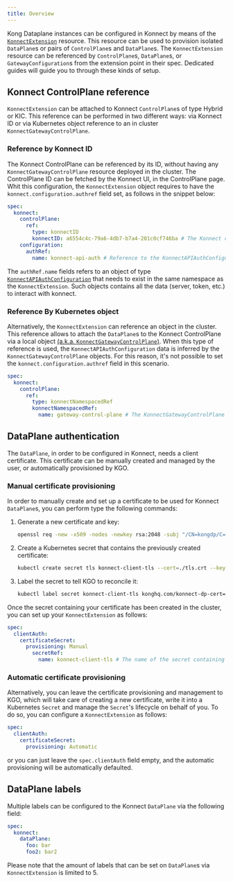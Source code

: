 ```yaml
---
title: Overview
---
```


Kong Dataplane instances can be configured in Konnect by means of the [`KonnectExtension`][konnect_extension_crd] resource. This resource can be used to provision isolated `DataPlane`s or pairs of `ControlPlane`s  and `DataPlane`s. The `KonnectExtension` resource can be referenced by `ControlPlane`s, `DataPlane`s, or `GatewayConfiguration`s from the extension point in their spec. Dedicated guides will guide you to through these kinds of setup.

[konnect_extension_crd]: /gateway-operator/{{page.release}}/reference/custom-resources/#konnectextension-1

## Konnect ControlPlane reference

`KonnectExtension` can be attached to Konnect `ControlPlane`s of type Hybrid or KIC. This reference can be performed in two different ways: via Konnect ID or via Kubernetes object reference to an in cluster `KonnectGatewayControlPlane`.

### Reference by Konnect ID

The Konnect ControlPlane can be referenced by its ID, without having any `KonnectGatewayControlPlane` resource deployed in the cluster. The ControlPlane ID can be fetched by the Konnect UI, in the ControlPlane page. Whit this configuration, the `KonnectExtension` object requires to have the `konnect.configuration.authref` field set, as follows in the snippet below:

```yaml
spec:
  konnect:
    controlPlane:
      ref:
        type: konnectID
        konnectID: a6554c4c-79a6-4db7-b7a4-201c0cf746ba # The Konnect controlPlane ID
    configuration:
      authRef:
        name: konnect-api-auth # Reference to the KonnectAPIAuthConfiguration object
```

The `authRef.name` fields refers to an object of type [`KonnectAPIAuthConfiguration`][konnect_api_auth_crdref] that needs to exist in the same namespace as the `KonnectExtension`. Such objects contains all the data (server, token, etc.) to interact with konnect.

[konnect_api_auth_crdref]: /gateway-operator/{{page.release}}/reference/custom-resources/#konnectapiauthconfiguration

### Reference By Kubernetes object

Alternatively, the `KonnectExtension` can reference an object in the cluster. This reference allows to attach the `DataPlane`s to the Konnect ControlPlane via a local object [(a.k.a. `KonnectGatewayControlPlane`)](/gateway-operator/{{page.release}}/guides/konnect-entities/gatewaycontrolplane). When this type of reference is used, the `KonnectAPIAuthConfiguration` data is inferred by the `KonnectGatewayControlPlane` objects. For this reason, it's not possible to set the `konnect.configuration.authref` field in this scenario.

```yaml
spec:
  konnect:
    controlPlane:
      ref:
        type: konnectNamespacedRef
        konnectNamespacedRef:
          name: gateway-control-plane # The KonnectGatewayControlPlane resource name
```

## DataPlane authentication

The `DataPlane`, in order to be configured in Konnect, needs a client certificate. This certificate can be manually created and managed by the user, or automatically provisioned by KGO.

### Manual certificate provisioning

In order to manually create and set up a certificate to be used for Konnect `DataPlane`s, you can perform type the following commands:

1. Generate a new certificate and key:

    ```bash
    openssl req -new -x509 -nodes -newkey rsa:2048 -subj "/CN=kongdp/C=US" -keyout ./tls.key -out ./tls.crt
    ```

1. Create a Kubernetes secret that contains the previously created certificate:

    ```bash
    kubectl create secret tls konnect-client-tls --cert=./tls.crt --key=./tls.key
    ```

1. Label the secret to tell KGO to reconcile it:

    ```bash
    kubectl label secret konnect-client-tls konghq.com/konnect-dp-cert=true
    ```

Once the secret containing your certificate has been created in the cluster, you can set up your `KonnectExtension` as follows:

```yaml
spec:
  clientAuth:
    certificateSecret:
      provisioning: Manual
        secretRef:
          name: konnect-client-tls # The name of the secret containing your certificate
```

### Automatic certificate provisioning

Alternatively, you can leave the certificate provisioning and management to KGO, which will take care of creating a new certificate, write it into a Kubernetes `Secret` and manage the `Secret`'s lifecycle on behalf of you. To do so, you can configure a `KonnectExtension` as follows:

```yaml
spec:
  clientAuth:
    certificateSecret:
      provisioning: Automatic
```

or you can just leave the `spec.clientAuth` field empty, and the automatic provisioning will be automatically defaulted.

## DataPlane labels

Multiple labels can be configured to the Konnect `DataPlane` via the following field:

```yaml
spec:
  konnect:
    dataPlane:
      foo: bar
      foo2: bar2
```

Please note that the amount of labels that can be set on `DataPlane`s via `KonnectExtension` is limited to 5.
